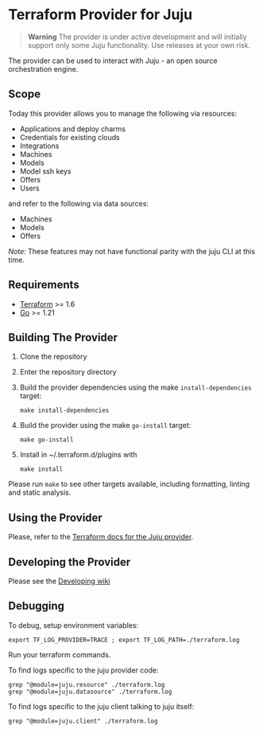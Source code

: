 # Terraform Provider for Juju

> **Warning** The provider is under active development and will initially support only some Juju functionality. Use releases at your own risk.

The provider can be used to interact with Juju - an open source orchestration engine.

##  Scope

Today this provider allows you to manage the following via resources:

* Applications and deploy charms
* Credentials for existing clouds
* Integrations
* Machines
* Models
* Model ssh keys
* Offers
* Users

and refer to the following via data sources:

* Machines
* Models
* Offers

_Note:_ These features may not have functional parity with the juju CLI at this time.

## Requirements

- [Terraform](https://www.terraform.io/downloads.html) >= 1.6
- [Go](https://golang.org/doc/install) >= 1.21

## Building The Provider

1. Clone the repository
1. Enter the repository directory
1. Build the provider dependencies using the make `install-dependencies` target:

    ```shell
    make install-dependencies
    ```

1. Build the provider using the make `go-install` target:

    ```shell
    make go-install
    ```

1. Install in ~/.terraform.d/plugins with

    ```shell
    make install
    ```

Please run `make` to see other targets available, including formatting, linting and static analysis.


## Using the Provider

Please, refer to the [Terraform docs for the Juju provider](https://registry.terraform.io/providers/juju/juju/latest/docs).

## Developing the Provider

Please see the [Developing wiki](https://github.com/juju/terraform-provider-juju/wiki/Developing)

## Debugging

To debug, setup environment variables:

```shell
export TF_LOG_PROVIDER=TRACE ; export TF_LOG_PATH=./terraform.log
```

Run your terraform commands.

To find logs specific to the juju provider code:

```shell
grep "@module=juju.resource" ./terraform.log
grep "@module=juju.datasource" ./terraform.log
```

To find logs specific to the juju client talking to juju itself:

```shell
grep "@module=juju.client" ./terraform.log
```
